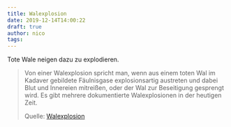```yaml
---
title: Walexplosion
date: 2019-12-14T14:00:22
draft: true
author: nico
tags: 
---
```


Tote Wale neigen dazu zu explodieren.

> Von einer Walexplosion spricht man, wenn aus einem toten Wal im Kadaver
> gebildete Fäulnisgase explosionsartig austreten und dabei Blut und Innereien
> mitreißen, oder der Wal zur Beseitigung gesprengt wird. Es gibt mehrere
> dokumentierte Walexplosionen in der heutigen Zeit. 
>
> Quelle: [Walexplosion](https://de.wikipedia.org/wiki/Walexplosion)
